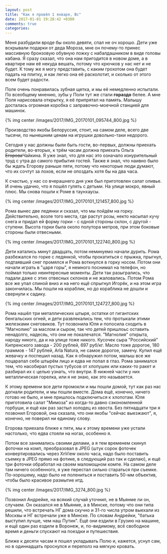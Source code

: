 ```yaml
---
layout: post
title: "Как я провёл 1 января, Вс"
date: 2017-01-01 19:28:42 +0300
comments: true
categories: 
---
```

Меня разбудили вроде бы около девяти, спал не оч хорошо. Дети уже вскрывали подарки от деда Мороза, мне он почему-то принес массивную бронзовую обувную ложку с набалдашником в виде головы кабана. Я сразу сказал, что она нам пригодится в новом доме, а в квартире нам её некуда вешать, потому что крючков у нас нет и не будет. К тому же я могу представить, с каким грохотом она будет падать на плитку, и как легко она её расколотит, и сколько от этого всем будет радости.

Поле очень понравилась зубная щетка, и мы её немедленно испытали. По всеобщему мнению, зубы у Поли тут же стали **гораздо** белее. А мне Поля нарисовала открытку, я её припрятал на память. Малышу досталась огромная коробка с заправочно-моечной станцией для машинок.

{% img center /images/2017/IMG_20170101_095744_800.jpg %}

Производство якобы Белоруссия, стоит, на самом деле, всего две тысячи, по нынешним ценам на игрушки довольно-таки недорого.

Сегодня у нас должны были быть гости, во-первых, должны приехать родители, во-вторых, к трём часам должна приехать Ольга ~~Егорова~~Чайкина. Я уже знал, что для нас это означало изнурительный труд с утра до самого прибытия гостей. Также я знал, что наивно было бы ждать Егорову раньше пяти, потому что некоторые люди думают, что их сочтут за лохов, если не опоздать хотя бы на два часа. 

К счастью, у нас со вчерашнего дня уже был приготовлен салат оливье. И очень удачно, что я пошёл гулять с детьми. На улице мокро, явный плюс. Мы снова пошли к Роме в таунхаусы. 

{% img center /images/2017/IMG_20170101_121457_800.jpg %}

Рома вынес две ледянки и сказал, что мы пойдём на горку. Действительно, возле того места, где растут розы, некто насыпал кучу снега и придал ей форму горки - с одной стороны склон, с другой - ступени. Высота горки была около полутора метров, при этом боковые стороны были отвесными. 

{% img center /images/2017/IMG_20170101_122740_800.jpg %}

Дети катались минут двадцать, потом неминуемо начали дурить. Рома разбежался по горке с ледянкой, чтобы прокатиться с прыжка, прыгнул, подтаявший снег промялся и Рома воткнулся в горку носом. Потом они начали играть в "царя горы", я немного поснимал на телефон, но поймал только неинтересные моменты. Дети так разыгрались, что падали даже с этих отвесных склонов и не жаловались. Потом Рома все же упал спиной вниз и на него ещё спрыгнул Игорёк, и на этом игра закончилась. Мы пошли на кораблик, но до кораблика не дошли и свернули к садику.

{% img center /images/2017/IMG_20170101_124727_800.jpg %}

Рома нашёл три металлических штыря, остатки от гигантских бенгальских огней, и дети развлекались тем, что протыкали этими железками снеговиков. Тут позвонила Юля и попосила сходить в "Магнолию" за маслом и сыром, так что детей пришлоьс оставить ненадолго, надесяь, что они не покалечатся. "Магнолия" открыта, народу никого, да и на улице тоже никого. Кусочек сыра "Российский" Кипренского завода - 200 рублей, 697 руб/кг. Масло тоже дорогое, 180 граммов - 147 рублей, Arla Natura, не самое дорогое, замечу. Купил ещё жевачку и поспешил назад. Как я обнаружил потом, малыш все же поцарапал себе штырём лицо и едва не попал в глаз. Рома занимался тем, что насобирал пустых тубусов от хлопушек или каких-то ракет и разбирал их с целью узнать, что внутри. В нижней части у них металлическая горелка, или я не знаю, как это называется.  

К этому времени все дети промокли и мы пошли домой, тут как раз нас догнали родители, и мы пошли вместе. Дома ещё, конечно, ничего готово не было, и мне пришлось подключиться к хлопотам. Юля приготовила салат "Мимоза" из когда-то давно сэкономленной горбуши, и ещё как раз застыл холодец из хвоста. Без пятнадцати три я позвонил Егоровой, она сказала, что они якобы "сейчас выезжают", я, конечно, не поверил ни единому слову.

Егорова приехала ближе к пяти, мы к этому времени уже устали настолько, что едва стояли на ногах, особенно я.



Потом все занимались своими делами, а я тем временем скинул фоточки на комп, преобразовал в JPEG (штук сорок фоточек конвертировались через XnView около часа, надо было поставить съемку в JPEG прямо на фотике, в следующий раз так и сделаю), и ещё три фоточки обработал на своем маломощном компе. На самом деле там ничего особенного, я уже перестал сильно стараться при съемке. По-хорошему, надо было не полениться и поставить 50-мм объектив, чтобы было красивое размытие итд.

{% img center /images/2017/IMG_3274_800.jpg %}

Позвонил Андрейке, на всякий случай уточнил, не в Мьянме ли он, случаем. Он оказался не в Мьянме, а в Минске, потому что они типа решили, что встречать НГ дома скучно и 31-го числа утром выехали из Москвы и НГ встречали уже в Минске. По словам Андрейки, "батька выступил лучше, чем наш Путин". Ещё они ездили в Грузию на машине, и ещё один раз ездили в Воронеж, и, по-видимому, всё свободное время и деньги спускают на поездки и путешествия.

Ближе к десяти часам я пошел укладывать Полю и, кажется, уснул сам, но в одиннадцать проснулся и переполз на мягкую кровать.